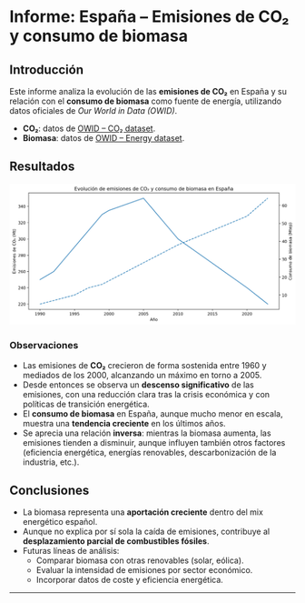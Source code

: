 # Informe: España – Emisiones de CO₂ y consumo de biomasa

## Introducción
Este informe analiza la evolución de las **emisiones de CO₂** en España y su relación con el **consumo de biomasa** como fuente de energía, utilizando datos oficiales de *Our World in Data (OWID)*.

- **CO₂**: datos de [OWID – CO₂ dataset](https://github.com/owid/co2-data).  
- **Biomasa**: datos de [OWID – Energy dataset](https://github.com/owid/energy-data).  

## Resultados

![España: emisiones de CO₂ y consumo de biomasa](report_fig_01.png)

### Observaciones
- Las emisiones de **CO₂** crecieron de forma sostenida entre 1960 y mediados de los 2000, alcanzando un máximo en torno a 2005.  
- Desde entonces se observa un **descenso significativo** de las emisiones, con una reducción clara tras la crisis económica y con políticas de transición energética.  
- El **consumo de biomasa** en España, aunque mucho menor en escala, muestra una **tendencia creciente** en los últimos años.  
- Se aprecia una relación **inversa**: mientras la biomasa aumenta, las emisiones tienden a disminuir, aunque influyen también otros factores (eficiencia energética, energías renovables, descarbonización de la industria, etc.).

## Conclusiones
- La biomasa representa una **aportación creciente** dentro del mix energético español.  
- Aunque no explica por sí sola la caída de emisiones, contribuye al **desplazamiento parcial de combustibles fósiles**.  
- Futuras líneas de análisis:  
  - Comparar biomasa con otras renovables (solar, eólica).  
  - Evaluar la intensidad de emisiones por sector económico.  
  - Incorporar datos de coste y eficiencia energética.

---
